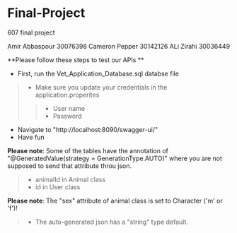 # Final-Project
607 final project

Amir Abbaspour 	30076398
Cameron Pepper 	30142126
ALi Zirahi	30036449


**Please follow these steps to test our APIs **
- First, run the Vet_Application_Database.sql databse file
> - Make sure you update your credentials in the application.properites
> > - User name
> > - Password

- Navigate to "http://localhost:8090/swagger-ui/"
- Have fun


**Please note**: Some of the tables have the annotation of "@GeneratedValue(strategy = GenerationType.AUTO)" where you are not supposed to send that attribute throu json.
> - animalId in Animal class
> - id in User class

**Please note**: The "sex" attribute of animal class is set to Character ('m' or 'f')!
> - The auto-generated json has a "string" type default.
